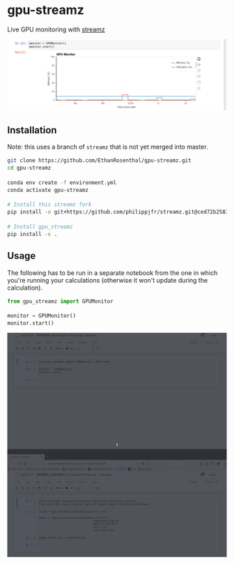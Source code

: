 # gpu-streamz

Live GPU monitoring with [streamz](https://github.com/mrocklin/streamz)

![mov](monitor.gif)


## Installation

Note: this uses a branch of `streamz` that is not yet merged into master.

```bash
git clone https://github.com/EthanRosenthal/gpu-streamz.git
cd gpu-streamz

conda env create -f environment.yml
conda activate gpu-streamz

# Install this streamz fork
pip install -e git+https://github.com/philippjfr/streamz.git@ced72b2583292decf928fae75613c20d068ab874#egg=streamz

# Install gpu_streamz
pip install -e .
```


## Usage

The following has to be run in a separate notebook from the one in which you're running your calculations (otherwise it won't update during the calculation). 

```python
from gpu_streamz import GPUMonitor

monitor = GPUMonitor()
monitor.start()
```

![notebook](notebook_mov.gif)
